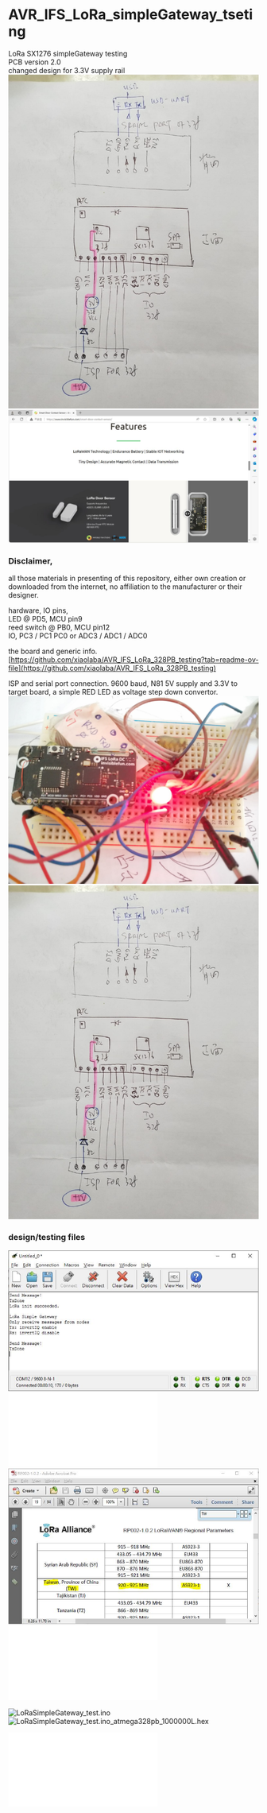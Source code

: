 # AVR_IFS_LoRa_simpleGateway_tseting  
LoRa SX1276 simpleGateway testing  
PCB version 2.0  
changed design for 3.3V supply rail  
![Invisiblefun.com_SX1276_board_sch.jpg](Invisiblefun.com_SX1276_board_sch.jpg)  
![OEM_base_board.JPG](OEM_base_board.JPG)  


### Disclaimer,

all those materials in presenting of this repository, either own creation or downloaded from the internet, no affiliation to the manufacturer or their designer.  

hardware, IO pins,    
LED @ PD5, MCU pin9  
reed switch @ PB0, MCU pin12  
IO, PC3 / PC1 PC0 or ADC3 / ADC1 / ADC0  

the board and generic info.  
[https://github.com/xiaolaba/AVR_IFS_LoRa_328PB_testing?tab=readme-ov-file](https://github.com/xiaolaba/AVR_IFS_LoRa_328PB_testing)

ISP and serial port connection.
9600 baud, N81
5V supply and 3.3V to target board, a simple RED LED as voltage step down convertor.
![Invisiblefun.com_SX1276_board_pcb.jpg](Invisiblefun.com_SX1276_board_pcb.jpg)  
![Invisiblefun.com_SX1276_board_sch.jpg](Invisiblefun.com_SX1276_board_sch.jpg)  

### design/testing files  
![9600N81_test_done.JPG](9600N81_test_done.JPG)  
![burn.bat](burn.bat)  
![Frequency_A923-1.jpg](Frequency_A923-1.jpg)  
![github_link_build_filelist.bat](github_link_build_filelist.bat)  

![LoRaSimpleGateway_test.ino](LoRaSimpleGateway_test.ino)  
![LoRaSimpleGateway_test.ino_atmega328pb_1000000L.hex](LoRaSimpleGateway_test.ino_atmega328pb_1000000L.hex)  

![Terminal_ATmega328PB.bat](Terminal_ATmega328PB.bat) 
